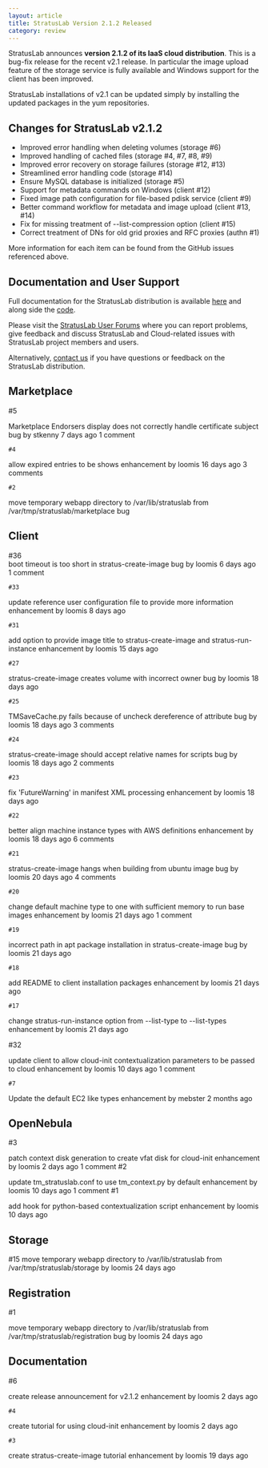 ```yaml
---
layout: article
title: StratusLab Version 2.1.2 Released
category: review
---
```


StratusLab announces **version 2.1.2 of its IaaS cloud distribution**.
This is a bug-fix release for the recent v2.1 release.  In particular
the image upload feature of the storage service is fully available and
Windows support for the client has been improved.

StratusLab installations of v2.1 can be updated simply by installing
the updated packages in the yum repositories.


Changes for StratusLab v2.1.2
-----------------------------

* Improved error handling when deleting volumes (storage #6)
* Improved handling of cached files (storage #4, #7, #8, #9)
* Improved error recovery on storage failures (storage #12, #13)
* Streamlined error handling code (storage #14)
* Ensure MySQL database is initialized (storage #5)
* Support for metadata commands on Windows (client #12)
* Fixed image path configuration for file-based pdisk service (client #9)
* Better command workflow for metadata and image upload (client #13, #14)
* Fix for missing treatment of --list-compression option (client #15)
* Correct treatment of DNs for old grid proxies and RFC proxies (authn #1)

More information for each item can be found from the GitHub issues
referenced above.


Documentation and User Support
------------------------------

Full documentation for the StratusLab distribution is available
[here][docs] and along side the [code][github].

Please visit the [StratusLab User Forums][forum] where you can report
problems, give feedback and discuss StratusLab and Cloud-related
issues with StratusLab project members and users.

Alternatively, [contact us][about] if you have questions or feedback
on the StratusLab distribution.


[docs]: http://stratuslab.eu/documentation
[github]: http://github.com/StratusLab
[forum]: https://groups.google.com/a/stratuslab.eu/group/user-forum/topics
[about]: http://stratuslab.eu/about



Marketplace
-----------

  #5      

Marketplace Endorsers display does not correctly handle certificate subject bug
by stkenny 7 days ago
 1 comment

    #4  
allow expired entries to be shows enhancement
by loomis 16 days ago
 3 comments

    #2  
move temporary webapp directory to /var/lib/stratuslab from /var/tmp/stratuslab/marketplace bug

Client
------

#36     
boot timeout is too short in stratus-create-image bug
by loomis 6 days ago
 1 comment

    #33 

update reference user configuration file to provide more information enhancement
by loomis 8 days ago

    #31   

add option to provide image title to stratus-create-image and stratus-run-instance enhancement
by loomis 15 days ago

    #27   
stratus-create-image creates volume with incorrect owner bug
by loomis 18 days ago

    #25   

TMSaveCache.py fails because of uncheck dereference of attribute bug
by loomis 18 days ago
 3 comments

    #24 

stratus-create-image should accept relative names for scripts bug
by loomis 18 days ago
 2 comments

    #23 
fix 'FutureWarning' in manifest XML processing enhancement
by loomis 18 days ago

    #22   

better align machine instance types with AWS definitions enhancement
by loomis 18 days ago
 6 comments

    #21 

stratus-create-image hangs when building from ubuntu image bug
by loomis 20 days ago
 4 comments

    #20 

change default machine type to one with sufficient memory to run base images enhancement
by loomis 21 days ago
 1 comment

    #19 

incorrect path in apt package installation in stratus-create-image bug
by loomis 21 days ago

    #18   

add README to client installation packages enhancement
by loomis 21 days ago

    #17   

change stratus-run-instance option from --list-type to --list-types enhancement
by loomis 21 days ago

#32       

update client to allow cloud-init contextualization parameters to be passed to cloud enhancement
by loomis 10 days ago
 1 comment

    #7  
Update the default EC2 like types enhancement
by mebster 2 months ago

OpenNebula
----------

#3 

patch context disk generation to create vfat disk for cloud-init enhancement
by loomis 2 days ago
 1 comment
    #2  

update tm_stratuslab.conf to use tm_context.py by default enhancement
by loomis 10 days ago
 1 comment
    #1  

add hook for python-based contextualization script enhancement
by loomis 10 days ago


Storage
-------

#15
move temporary webapp directory to /var/lib/stratuslab from /var/tmp/stratuslab/storage
by loomis 24 days ago

Registration
------------

#1 

move temporary webapp directory to /var/lib/stratuslab from /var/tmp/stratuslab/registration bug
by loomis 24 days ago


Documentation
-------------

#6      

create release announcement for v2.1.2 enhancement
by loomis 2 days ago

    #4    

create tutorial for using cloud-init enhancement
by loomis 2 days ago

    #3    

create stratus-create-image tutorial enhancement
by loomis 19 days ago

